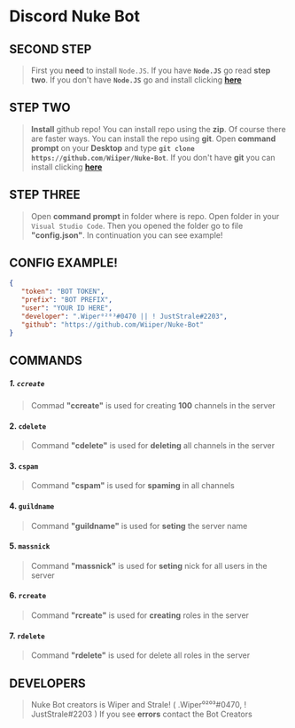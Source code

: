 # **Discord Nuke Bot**


## SECOND STEP

> First you **need** to install `Node.JS`. If you have **`Node.JS`** go read **step two**. If you don't have **`Node.JS`** go and install clicking [**here**](https://nodejs.org/en/)

## STEP TWO

> **Install** github repo! You can install repo using the **zip**. Of course there are faster ways. You can install the repo using **git**. Open **command prompt** on your **Desktop** and type **`git clone https://github.com/Wiiper/Nuke-Bot`**. If you don't have **git** you can install clicking [**here**](https://git-scm.com/downloads)

## STEP THREE

> Open **command prompt** in folder where is repo. Open folder in your `Visual Studio Code`. Then you opened the folder go to file **"config.json"**. In continuation you can see example!

## CONFIG EXAMPLE!

 ```json
{
    "token": "BOT TOKEN",    
    "prefix": "BOT PREFIX",    
    "user": "YOUR ID HERE",
    "developer": ".Wiper⁰²⁰³#0470 || ! JustStrale#2203",
    "github": "https://github.com/Wiiper/Nuke-Bot"
}
```

## COMMANDS
##### 1. `ccreate`
> Commad **"ccreate"** is used for creating **100** channels in the server

#### 2. `cdelete`
> Command **"cdelete"** is used for **deleting** all channels in the server

#### 3. `cspam`
> Command **"cspam"** is used for **spaming** in all channels

#### 4. `guildname`
> Command **"guildname"** is used for **seting** the server name

#### 5. `massnick`
> Command **"massnick"** is used for **seting** nick for all users in the server

#### 6. `rcreate`
> Command **"rcreate"** is used for **creating** roles in the server

#### 7. `rdelete`
> Command **"rdelete"** is used for delete all roles in the server


## DEVELOPERS
> Nuke Bot creators is Wiper and Strale! ( .Wiper⁰²⁰³#0470, ! JustStrale#2203 )
 If you see **errors** contact the Bot Creators
